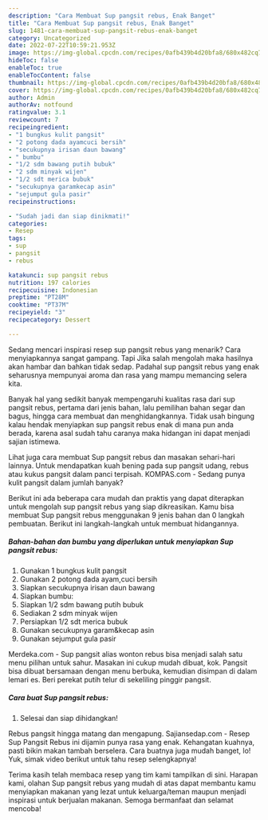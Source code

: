 ```yaml
---
description: "Cara Membuat Sup pangsit rebus, Enak Banget"
title: "Cara Membuat Sup pangsit rebus, Enak Banget"
slug: 1481-cara-membuat-sup-pangsit-rebus-enak-banget
category: Uncategorized
date: 2022-07-22T10:59:21.953Z
image: https://img-global.cpcdn.com/recipes/0afb439b4d20bfa8/680x482cq70/sup-pangsit-rebus-foto-resep-utama.jpg
hideToc: false
enableToc: true
enableTocContent: false
thumbnail: https://img-global.cpcdn.com/recipes/0afb439b4d20bfa8/680x482cq70/sup-pangsit-rebus-foto-resep-utama.jpg
cover: https://img-global.cpcdn.com/recipes/0afb439b4d20bfa8/680x482cq70/sup-pangsit-rebus-foto-resep-utama.jpg
author: Admin
authorAv: notfound
ratingvalue: 3.1
reviewcount: 7
recipeingredient:
- "1 bungkus kulit pangsit"
- "2 potong dada ayamcuci bersih"
- "secukupnya irisan daun bawang"
- " bumbu"
- "1/2 sdm bawang putih bubuk"
- "2 sdm minyak wijen"
- "1/2 sdt merica bubuk"
- "secukupnya garamkecap asin"
- "sejumput gula pasir"
recipeinstructions:

- "Sudah jadi dan siap dinikmati!"
categories:
- Resep
tags:
- sup
- pangsit
- rebus

katakunci: sup pangsit rebus 
nutrition: 197 calories
recipecuisine: Indonesian
preptime: "PT28M"
cooktime: "PT37M"
recipeyield: "3"
recipecategory: Dessert

---
```



Sedang mencari inspirasi resep sup pangsit rebus yang menarik? Cara menyiapkannya sangat gampang. Tapi Jika salah mengolah maka hasilnya akan hambar dan bahkan tidak sedap. Padahal sup pangsit rebus yang enak seharusnya mempunyai aroma dan rasa yang mampu memancing selera kita.


Banyak hal yang sedikit banyak mempengaruhi kualitas rasa dari sup pangsit rebus, pertama dari jenis bahan, lalu pemilihan bahan segar dan bagus, hingga cara membuat dan menghidangkannya. Tidak usah bingung kalau hendak menyiapkan sup pangsit rebus enak di mana pun anda berada, karena asal sudah tahu caranya maka hidangan ini dapat menjadi sajian istimewa.

Lihat juga cara membuat Sup pangsit rebus dan masakan sehari-hari lainnya. Untuk mendapatkan kuah bening pada sup pangsit udang, rebus atau kukus pangsit dalam panci terpisah. KOMPAS.com - Sedang punya kulit pangsit dalam jumlah banyak?


Berikut ini ada beberapa cara mudah dan praktis yang dapat diterapkan untuk mengolah sup pangsit rebus yang siap dikreasikan. Kamu bisa membuat Sup pangsit rebus menggunakan 9 jenis bahan dan 0 langkah pembuatan. Berikut ini langkah-langkah untuk membuat hidangannya.

<!--inarticleads1-->

##### Bahan-bahan dan bumbu yang diperlukan untuk menyiapkan Sup pangsit rebus:

1. Gunakan 1 bungkus kulit pangsit
1. Gunakan 2 potong dada ayam,cuci bersih
1. Siapkan secukupnya irisan daun bawang
1. Siapkan  bumbu:
1. Siapkan 1/2 sdm bawang putih bubuk
1. Sediakan 2 sdm minyak wijen
1. Persiapkan 1/2 sdt merica bubuk
1. Gunakan secukupnya garam&amp;kecap asin
1. Gunakan sejumput gula pasir


Merdeka.com - Sup pangsit alias wonton rebus bisa menjadi salah satu menu pilihan untuk sahur. Masakan ini cukup mudah dibuat, kok. Pangsit bisa dibuat bersamaan dengan menu berbuka, kemudian disimpan di dalam lemari es. Beri perekat putih telur di sekeliling pinggir pangsit. 

<!--inarticleads2-->

##### Cara buat Sup pangsit rebus:


1. Selesai dan siap dihidangkan!

Rebus pangsit hingga matang dan mengapung. Sajiansedap.com - Resep Sup Pangsit Rebus ini dijamin punya rasa yang enak. Kehangatan kuahnya, pasti bikin makan tambah berselera. Cara buatnya juga mudah banget, lo! Yuk, simak video berikut untuk tahu resep selengkapnya! 

Terima kasih telah membaca resep yang tim kami tampilkan di sini. Harapan kami, olahan Sup pangsit rebus yang mudah di atas dapat membantu kamu menyiapkan makanan yang lezat untuk keluarga/teman maupun menjadi inspirasi untuk berjualan makanan. Semoga bermanfaat dan selamat mencoba!
